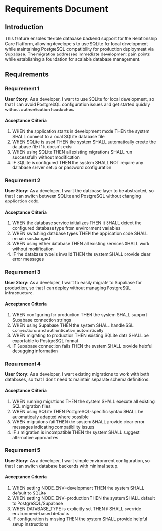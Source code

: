 # Requirements Document

## Introduction

This feature enables flexible database backend support for the Relationship Care Platform, allowing developers to use SQLite for local development while maintaining PostgreSQL compatibility for production deployment via Supabase. The migration addresses immediate development pain points while establishing a foundation for scalable database management.

## Requirements

### Requirement 1

**User Story:** As a developer, I want to use SQLite for local development, so that I can avoid PostgreSQL configuration issues and get started quickly without authentication headaches.

#### Acceptance Criteria

1. WHEN the application starts in development mode THEN the system SHALL connect to a local SQLite database file
2. WHEN SQLite is used THEN the system SHALL automatically create the database file if it doesn't exist
3. WHEN using SQLite THEN all existing migrations SHALL run successfully without modification
4. IF SQLite is configured THEN the system SHALL NOT require any database server setup or password configuration

### Requirement 2

**User Story:** As a developer, I want the database layer to be abstracted, so that I can switch between SQLite and PostgreSQL without changing application code.

#### Acceptance Criteria

1. WHEN the database service initializes THEN it SHALL detect the configured database type from environment variables
2. WHEN switching database types THEN the application code SHALL remain unchanged
3. WHEN using either database THEN all existing services SHALL work without modification
4. IF the database type is invalid THEN the system SHALL provide clear error messages

### Requirement 3

**User Story:** As a developer, I want to easily migrate to Supabase for production, so that I can deploy without managing PostgreSQL infrastructure.

#### Acceptance Criteria

1. WHEN configuring for production THEN the system SHALL support Supabase connection strings
2. WHEN using Supabase THEN the system SHALL handle SSL connections and authentication automatically
3. WHEN migrating to production THEN existing SQLite data SHALL be exportable to PostgreSQL format
4. IF Supabase connection fails THEN the system SHALL provide helpful debugging information

### Requirement 4

**User Story:** As a developer, I want existing migrations to work with both databases, so that I don't need to maintain separate schema definitions.

#### Acceptance Criteria

1. WHEN running migrations THEN the system SHALL execute all existing SQL migration files
2. WHEN using SQLite THEN PostgreSQL-specific syntax SHALL be automatically adapted where possible
3. WHEN migrations fail THEN the system SHALL provide clear error messages indicating compatibility issues
4. IF a migration is incompatible THEN the system SHALL suggest alternative approaches

### Requirement 5

**User Story:** As a developer, I want simple environment configuration, so that I can switch database backends with minimal setup.

#### Acceptance Criteria

1. WHEN setting NODE_ENV=development THEN the system SHALL default to SQLite
2. WHEN setting NODE_ENV=production THEN the system SHALL default to PostgreSQL/Supabase
3. WHEN DATABASE_TYPE is explicitly set THEN it SHALL override environment-based defaults
4. IF configuration is missing THEN the system SHALL provide helpful setup instructions